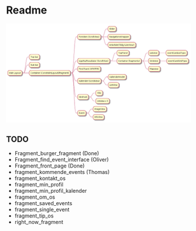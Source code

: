 # Readme

![image](fragments.png)


## TODO

- Fragment_burger_fragment (Done)
- Fragment_find_event_interface (Oliver)
- Fragment_front_page (Done)
- fragment_kommende_events (Thomas)
- fragment_kontakt_os
- fragment_min_profil
- fragment_min_profil_kalender
- fragment_om_os
- fragment_saved_events
- fragment_single_event
- fragment_tip_os
- right_now_fragment

